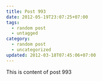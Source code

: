 ```yaml
---
title: Post 993
date: 2012-05-19T23:07:25+07:00
tags:
  - random post
  - untagged
category:
  - random post
  - uncategorized
updated: 2012-03-18T07:45:06+07:00
---
```

This is content of post 993